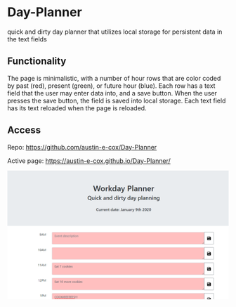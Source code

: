 # Day-Planner
quick and dirty day planner that utilizes local storage for persistent data in the text fields

## Functionality
The page is minimalistic, with a number of hour rows that are color coded by past (red), present (green), or future hour (blue).
Each row has a text field that the user may enter data into, and a save button.
When the user presses the save button, the field is saved into local storage.
Each text field has its text reloaded when the page is reloaded.

## Access
Repo: https://github.com/austin-e-cox/Day-Planner

Active page: https://austin-e-cox.github.io/Day-Planner/

![Page preview](/day_planner_preview.png?raw=true "Page Preview")
